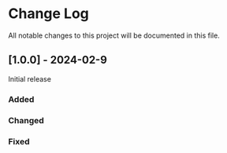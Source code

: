 # Change Log
All notable changes to this project will be documented in this file.
 
## [1.0.0] - 2024-02-9

Initial release

### Added
   
### Changed
 
### Fixed
